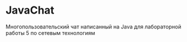 # JavaChat
Многопользовательский чат написанный на Java для лабораторной работы 5 по сетевым технологиям
